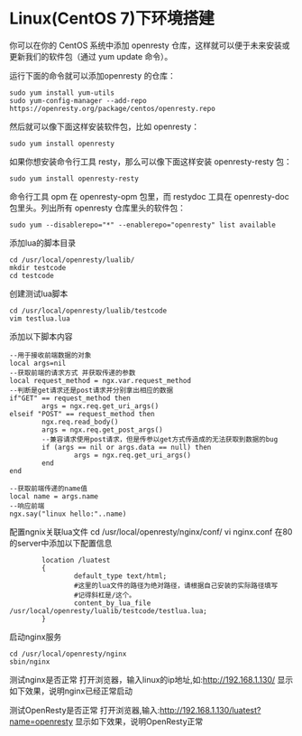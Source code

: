 # Linux(CentOS 7)下环境搭建

你可以在你的 CentOS 系统中添加 openresty 仓库，这样就可以便于未来安装或更新我们的软件包（通过 yum update 命令）。

运行下面的命令就可以添加openresty 的仓库：

```shell
sudo yum install yum-utils
sudo yum-config-manager --add-repo https://openresty.org/package/centos/openresty.repo
```

然后就可以像下面这样安装软件包，比如 openresty：

```shell
sudo yum install openresty
```
如果你想安装命令行工具 resty，那么可以像下面这样安装 openresty-resty 包：

```shell
sudo yum install openresty-resty
```

命令行工具 opm 在 openresty-opm 包里，而 restydoc 工具在 openresty-doc 包里头。列出所有 openresty 仓库里头的软件包：

```
sudo yum --disablerepo="*" --enablerepo="openresty" list available
```

添加lua的脚本目录

```
cd /usr/local/openresty/lualib/
mkdir testcode
cd testcode
```

创建测试lua脚本
```
cd /usr/local/openresty/lualib/testcode
vim testlua.lua
```
添加以下脚本内容

```
--用于接收前端数据的对象
local args=nil
--获取前端的请求方式 并获取传递的参数   
local request_method = ngx.var.request_method
--判断是get请求还是post请求并分别拿出相应的数据
if"GET" == request_method then
        args = ngx.req.get_uri_args()
elseif "POST" == request_method then
        ngx.req.read_body()
        args = ngx.req.get_post_args()
        --兼容请求使用post请求，但是传参以get方式传造成的无法获取到数据的bug
        if (args == nil or args.data == null) then
                args = ngx.req.get_uri_args()
        end
end

--获取前端传递的name值
local name = args.name
--响应前端
ngx.say("linux hello:"..name)

```

配置ngnix关联lua文件
cd /usr/local/openresty/nginx/conf/
vi nginx.conf
在80的server中添加以下配置信息

```
        location /luatest
        {       
                default_type text/html;
                #这里的lua文件的路径为绝对路径，请根据自己安装的实际路径填写
                #记得斜杠是/这个。
                content_by_lua_file /usr/local/openresty/lualib/testcode/testlua.lua;
        } 

```
启动nginx服务

```
cd /usr/local/openresty/nginx
sbin/nginx
```

测试nginx是否正常
打开浏览器，输入linux的ip地址,如:http://192.168.1.130/ 显示如下效果，说明nginx已经正常启动


测试OpenResty是否正常
打开浏览器,输入:http://192.168.1.130/luatest?name=openresty 显示如下效果，说明OpenResty正常
